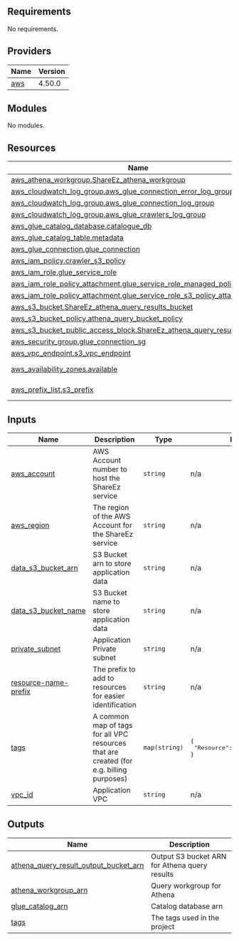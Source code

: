 <!-- BEGIN_TF_DOCS -->

## Requirements

No requirements.

## Providers

| Name                                             | Version |
| ------------------------------------------------ | ------- |
| <a name="provider_aws"></a> [aws](#provider_aws) | 4.50.0  |

## Modules

No modules.

## Resources

| Name                                                                                                                                                                             | Type        |
| -------------------------------------------------------------------------------------------------------------------------------------------------------------------------------- | ----------- |
| [aws_athena_workgroup.ShareEz_athena_workgroup](https://registry.terraform.io/providers/hashicorp/aws/latest/docs/resources/athena_workgroup)                                      | resource    |
| [aws_cloudwatch_log_group.aws_glue_connection_error_log_group](https://registry.terraform.io/providers/hashicorp/aws/latest/docs/resources/cloudwatch_log_group)                 | resource    |
| [aws_cloudwatch_log_group.aws_glue_connection_log_group](https://registry.terraform.io/providers/hashicorp/aws/latest/docs/resources/cloudwatch_log_group)                       | resource    |
| [aws_cloudwatch_log_group.aws_glue_crawlers_log_group](https://registry.terraform.io/providers/hashicorp/aws/latest/docs/resources/cloudwatch_log_group)                         | resource    |
| [aws_glue_catalog_database.catalogue_db](https://registry.terraform.io/providers/hashicorp/aws/latest/docs/resources/glue_catalog_database)                                      | resource    |
| [aws_glue_catalog_table.metadata](https://registry.terraform.io/providers/hashicorp/aws/latest/docs/resources/glue_catalog_table)                                                | resource    |
| [aws_glue_connection.glue_connection](https://registry.terraform.io/providers/hashicorp/aws/latest/docs/resources/glue_connection)                                               | resource    |
| [aws_iam_policy.crawler_s3_policy](https://registry.terraform.io/providers/hashicorp/aws/latest/docs/resources/iam_policy)                                                       | resource    |
| [aws_iam_role.glue_service_role](https://registry.terraform.io/providers/hashicorp/aws/latest/docs/resources/iam_role)                                                           | resource    |
| [aws_iam_role_policy_attachment.glue_service_role_managed_policy_attach](https://registry.terraform.io/providers/hashicorp/aws/latest/docs/resources/iam_role_policy_attachment) | resource    |
| [aws_iam_role_policy_attachment.glue_service_role_s3_policy_attach](https://registry.terraform.io/providers/hashicorp/aws/latest/docs/resources/iam_role_policy_attachment)      | resource    |
| [aws_s3_bucket.ShareEz_athena_query_results_bucket](https://registry.terraform.io/providers/hashicorp/aws/latest/docs/resources/s3_bucket)                                         | resource    |
| [aws_s3_bucket_policy.athena_query_bucket_policy](https://registry.terraform.io/providers/hashicorp/aws/latest/docs/resources/s3_bucket_policy)                                  | resource    |
| [aws_s3_bucket_public_access_block.ShareEz_athena_query_results_bucket](https://registry.terraform.io/providers/hashicorp/aws/latest/docs/resources/s3_bucket_public_access_block) | resource    |
| [aws_security_group.glue_connection_sg](https://registry.terraform.io/providers/hashicorp/aws/latest/docs/resources/security_group)                                              | resource    |
| [aws_vpc_endpoint.s3_vpc_endpoint](https://registry.terraform.io/providers/hashicorp/aws/latest/docs/resources/vpc_endpoint)                                                     | resource    |
| [aws_availability_zones.available](https://registry.terraform.io/providers/hashicorp/aws/latest/docs/data-sources/availability_zones)                                            | data source |
| [aws_prefix_list.s3_prefix](https://registry.terraform.io/providers/hashicorp/aws/latest/docs/data-sources/prefix_list)                                                          | data source |

## Inputs

| Name                                                                                          | Description                                                                             | Type          | Default                                           | Required |
| --------------------------------------------------------------------------------------------- | --------------------------------------------------------------------------------------- | ------------- | ------------------------------------------------- | :------: |
| <a name="input_aws_account"></a> [aws_account](#input_aws_account)                            | AWS Account number to host the ShareEz service                                            | `string`      | n/a                                               |   yes    |
| <a name="input_aws_region"></a> [aws_region](#input_aws_region)                               | The region of the AWS Account for the ShareEz service                                     | `string`      | n/a                                               |   yes    |
| <a name="input_data_s3_bucket_arn"></a> [data_s3_bucket_arn](#input_data_s3_bucket_arn)       | S3 Bucket arn to store application data                                                 | `string`      | n/a                                               |   yes    |
| <a name="input_data_s3_bucket_name"></a> [data_s3_bucket_name](#input_data_s3_bucket_name)    | S3 Bucket name to store application data                                                | `string`      | n/a                                               |   yes    |
| <a name="input_private_subnet"></a> [private_subnet](#input_private_subnet)                   | Application Private subnet                                                              | `string`      | n/a                                               |   yes    |
| <a name="input_resource-name-prefix"></a> [resource-name-prefix](#input_resource-name-prefix) | The prefix to add to resources for easier identification                                | `string`      | n/a                                               |   yes    |
| <a name="input_tags"></a> [tags](#input_tags)                                                 | A common map of tags for all VPC resources that are created (for e.g. billing purposes) | `map(string)` | <pre>{<br> "Resource": "data-f1-ShareEz"<br>}</pre> |    no    |
| <a name="input_vpc_id"></a> [vpc_id](#input_vpc_id)                                           | Application VPC                                                                         | `string`      | n/a                                               |   yes    |

## Outputs

| Name                                                                                                                                               | Description                                   |
| -------------------------------------------------------------------------------------------------------------------------------------------------- | --------------------------------------------- |
| <a name="output_athena_query_result_output_bucket_arn"></a> [athena_query_result_output_bucket_arn](#output_athena_query_result_output_bucket_arn) | Output S3 bucket ARN for Athena query results |
| <a name="output_athena_workgroup_arn"></a> [athena_workgroup_arn](#output_athena_workgroup_arn)                                                    | Query workgroup for Athena                    |
| <a name="output_glue_catalog_arn"></a> [glue_catalog_arn](#output_glue_catalog_arn)                                                                | Catalog database arn                          |
| <a name="output_tags"></a> [tags](#output_tags)                                                                                                    | The tags used in the project                  |

<!-- END_TF_DOCS -->
